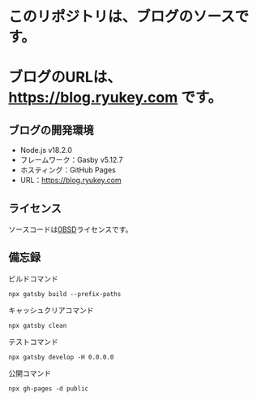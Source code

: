 # このリポジトリは、ブログのソースです。
# ブログのURLは、https://blog.ryukey.com です。

## ブログの開発環境
- Node.js v18.2.0
- フレームワーク：Gasby v5.12.7
- ホスティング：GitHub Pages
- URL：https://blog.ryukey.com

## ライセンス
ソースコードは[0BSD](https://opensource.org/licenses/0BSD)ライセンスです。

## 備忘録
ビルドコマンド
```
npx gatsby build --prefix-paths
```
キャッシュクリアコマンド
```
npx gatsby clean
```
テストコマンド
```
npx gatsby develop -H 0.0.0.0
```
公開コマンド
```
npx gh-pages -d public
```
